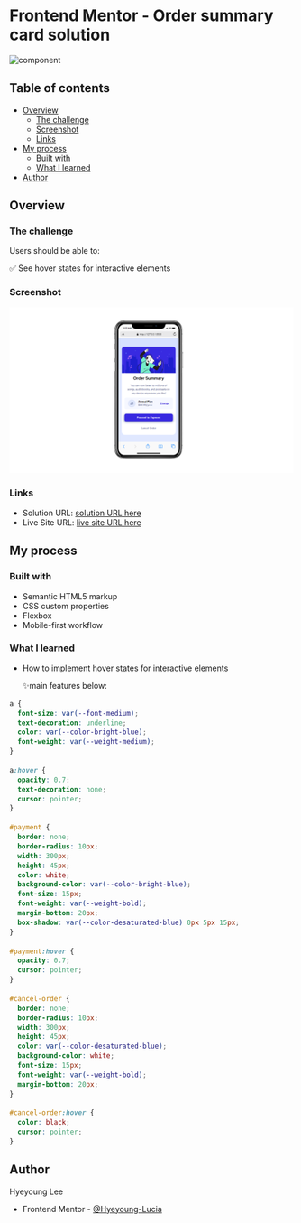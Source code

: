 # Frontend Mentor - Order summary card solution

![component](./design/component.gif)

## Table of contents

- [Overview](#overview)
  - [The challenge](#the-challenge)
  - [Screenshot](#screenshot)
  - [Links](#links)
- [My process](#my-process)
  - [Built with](#built-with)
  - [What I learned](#what-i-learned)
- [Author](#author)

## Overview

### The challenge

Users should be able to:

✅ See hover states for interactive elements

### Screenshot

![mobile](./design/screenshot.png)

### Links

- Solution URL: [solution URL here](https://www.frontendmentor.io/solutions/order-summary-component-6sySCVA8pU)
- Live Site URL: [live site URL here](https://hyeyoung-lucia.github.io/order-summary-component-main/)

## My process

### Built with

- Semantic HTML5 markup
- CSS custom properties
- Flexbox
- Mobile-first workflow

### What I learned

- How to implement hover states for interactive elements

  ✨main features below:

```css
a {
  font-size: var(--font-medium);
  text-decoration: underline;
  color: var(--color-bright-blue);
  font-weight: var(--weight-medium);
}

a:hover {
  opacity: 0.7;
  text-decoration: none;
  cursor: pointer;
}

#payment {
  border: none;
  border-radius: 10px;
  width: 300px;
  height: 45px;
  color: white;
  background-color: var(--color-bright-blue);
  font-size: 15px;
  font-weight: var(--weight-bold);
  margin-bottom: 20px;
  box-shadow: var(--color-desaturated-blue) 0px 5px 15px;
}

#payment:hover {
  opacity: 0.7;
  cursor: pointer;
}

#cancel-order {
  border: none;
  border-radius: 10px;
  width: 300px;
  height: 45px;
  color: var(--color-desaturated-blue);
  background-color: white;
  font-size: 15px;
  font-weight: var(--weight-bold);
  margin-bottom: 20px;
}

#cancel-order:hover {
  color: black;
  cursor: pointer;
}
```

## Author

Hyeyoung Lee

- Frontend Mentor - [@Hyeyoung-Lucia](https://www.frontendmentor.io/profile/Hyeyoung-Lucia)
